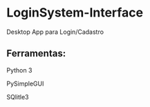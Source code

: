 # LoginSystem-Interface
Desktop App para Login/Cadastro
## Ferramentas:

Python 3

PySimpleGUI

SQlitle3
